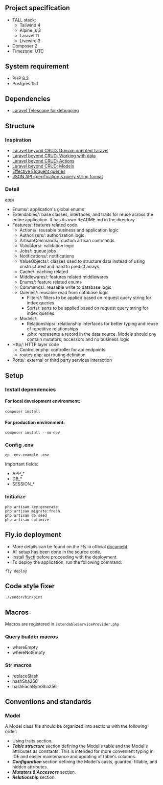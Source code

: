 ## Project specification

- TALL stack:
    - Tailwind 4
    - Alpine.js 3
    - Laravel 11
    - Livewire 3
- Composer 2
- Timezone: UTC

## System requirement

- PHP 8.3
- Postgres 15.1

## Dependencies

- [Laravel Telescope for debugging](https://laravel.com/docs/11.x/telescope)

## Structure

### Inspiration

- [Laravel beyond CRUD: Domain oriented Laravel](https://online.fliphtml5.com/pbudi/dfap/#p=6)
- [Laravel beyond CRUD: Working with data](https://online.fliphtml5.com/pbudi/dfap/#p=6)
- [Laravel beyond CRUD: Actions](https://online.fliphtml5.com/pbudi/dfap/#p=6)
- [Laravel beyond CRUD: Models](https://online.fliphtml5.com/pbudi/dfap/#p=6)
- [Effective Eloquent queries](https://laravel-news.com/effective-eloquent)
- [JSON API specification's query string format](https://jsonapi.org/format/#fetching)

### Detail

app/

- Enums/: application's global enums
- Extendables/: base classes, interfaces, and traits for reuse across the entire application. It has its own README.md
  in the directory
- Features/: features related code
    - Actions/: reusable business and application logic
    - Authorizers/: authorization logic
    - ArtisanCommands/: custom artisan commands
    - Validators/: validation logic
    - Jobs/: queue jobs
    - Notifications/: notifications
    - ValueObjects/: classes used to structure data instead of using unstructured and hard to predict arrays
    - Cache/: caching related
    - Middlewares/: features related middlewares
    - Enums/: feature related enums
    - Commands/: reusable write to database logic
    - Queries/: reusable read from database logic
        - Filters/: filters to be applied based on request query string for index queries
        - Sorts/: sorts to be applied based on request query string for index queries
    - Models/:
        - Relationships/: relationship interfaces for better typing and reuse of repetitive relationships
        - .php: represents a record in the data source. Models should ony contain mutators, accessors and no business
          logic
- Http/: HTTP layer code
    - Controller.php: controller for api endpoints
    - routes.php: api routing definition
- Ports/: external or third party services interaction

## Setup

### Install dependencies

#### For local development environment:

```
composer install
```

#### For production environment:

```
composer install --no-dev
```

### Config .env

```
cp .env.example .env
```

Important fields:

- APP_*
- DB_*
- SESSION_*

### Initialize

```
php artisan key:generate
php artisan migrate:fresh
php artisan db:seed
php artisan optimize
```

## Fly.io deployment

- More details can be found on the Fly.io official [document](https://fly.io/docs/laravel/).
- All setup has been done in the source code.
- Install [flyctl](https://fly.io/docs/flyctl/) before proceeding with the deployment.
- To deploy the application, run the following command:

```shell
fly deploy
```

## Code style fixer

```shell
./vendor/bin/pint
```

## Macros

Macros are registered in `ExtendableServiceProvider.php`

### Query builder macros

- whereEmpty
- whereNotEmpty

### Str macros

- replaceSlash
- hashSha256
- hashEachByteSha256

## Conventions and standards

### Model

A Model class file should be organized into sections with the following order:

- Using traits section.
- ***Table structure*** section defining the Model's table and the Model's attributes as constants. This is intended for
  more convenient typing in IDE and easier maintenance and updating of table's columns.
- ***Configuration*** section defining the Model's casts, guarded, fillable, and hidden attributes.
- ***Mutators & Accessors*** section.
- ***Relationship*** section.
